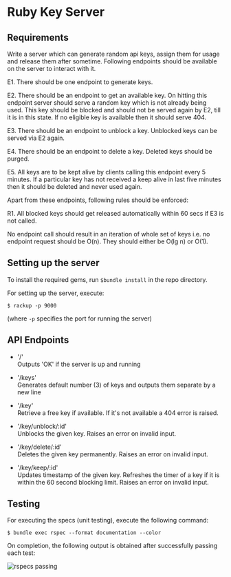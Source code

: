 # Ruby Key Server

## Requirements


Write a server which can generate random api keys, assign them for usage and
release them after sometime. Following endpoints should be available on the
server to interact with it.  

E1. There should be one endpoint to generate keys.

E2. There should be an endpoint to get an available key. On hitting this
endpoint server should serve a random key which is not already being used. This
key should be blocked and should not be served again by E2, till it is in this
state. If no eligible key is available then it should serve 404.

E3. There should be an endpoint to unblock a key. Unblocked keys can be served
via E2 again.

E4. There should be an endpoint to delete a key. Deleted keys should be purged.

E5. All keys are to be kept alive by clients calling this endpoint every 5
minutes. If a particular key has not received a keep alive in last five minutes
then it should be deleted and never used again. 

Apart from these endpoints, following rules should be enforced:

R1. All blocked keys should get released automatically within 60 secs if E3 is
not called.

No endpoint call should result in an iteration of whole set of keys i.e. no
endpoint request should be O(n). They should either be O(lg n) or O(1).

## Setting up the server

To install the required gems, run `$bundle install` in the repo directory.

For setting up the server, execute: 

`$ rackup -p 9000`

(where `-p` specifies the port for running the server)

## API Endpoints

- '/'  
  Outputs 'OK' if the server is up and running

- '/keys'  
  Generates default number (3) of keys and outputs them separate by a new line

- '/key'  
  Retrieve a free key if available. If it's not available a 404 error is raised.

- '/key/unblock/:id'  
  Unblocks the given key. Raises an error on invalid input.   

- '/key/delete/:id'  
  Deletes the given key permanently. Raises an error on invalid input.   

- '/key/keep/:id'  
  Updates timestamp of the given key. Refreshes the timer of a key if it is
  within the 60 second blocking limit. Raises an error on invalid input.

## Testing
                                                                                            
For executing the specs (unit testing), execute the following command:
                                        
`$ bundle exec rspec --format documentation --color`

On completion, the following output is obtained after successfully passing each
test:

![rspecs passing](https://dl.dropboxusercontent.com/u/91231499/Hosting/KeyServerSpecs.png)
